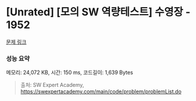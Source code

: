 # [Unrated] [모의 SW 역량테스트] 수영장 - 1952 

[문제 링크](https://swexpertacademy.com/main/code/problem/problemDetail.do?contestProbId=AV5PpFQaAQMDFAUq) 

### 성능 요약

메모리: 24,072 KB, 시간: 150 ms, 코드길이: 1,639 Bytes



> 출처: SW Expert Academy, https://swexpertacademy.com/main/code/problem/problemList.do